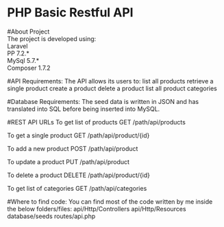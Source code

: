 PHP Basic Restful API
==============================

#About Project  
The project is developed using:  
Laravel  
PP 7.2.*  
MySql 5.7.*  
Composer 1.7.2  

#API Requirements:
The API allows its users to:
list all products
retrieve a single product
create a product
delete a product
list all product categories

#Database Requirements:
The seed data is written in JSON and has translated into SQL before being inserted into MySQL.

#REST API URLs
To get list of products
GET /path/api/products

To get a single product
GET /path/api/product/{id}

To add a new product
POST /path/api/product

To update a product
PUT /path/api/product

To delete a product
DELETE /path/api/product/{id}

To get list of categories
GET /path/api/categories

#Where to find code: 
You can find most of the code written by me inside the below folders/files:
api/Http/Controllers
api/Http/Resources
database/seeds
routes/api.php

